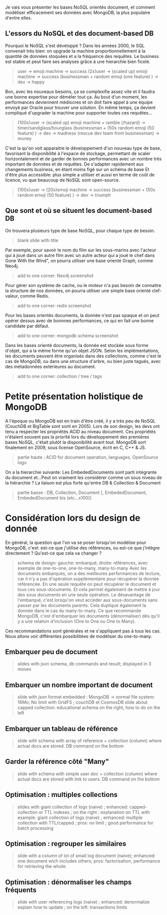 Je vais vous présenter les bases NoSQL orientés document, et comment modéliser efficacement ses données avec MongoDB, la plus populaire d'entre elles.

## L'essors du NoSQL et des document-based DB

Pourquoi le NoSQL s'est développé ?
Dans les années 2000, le SQL convenait très bien: on upgrade la machine proportionnellement à la quantité de données stoquées et a la fréquence des requêtes. Le business est stable et peut faire ses analyses grâce à une hierarchie bien ficelé.

> user -> emoji machine -> success
> (2x)user -> (scaled up) emoji machine -> success
> (businessman + random emoji (one feature) ) -> dev -> happy

Bon, avec les nouveaux besoins, ça se complexifie assez vite et il faudra une bonne expertise pour déméler tout ça. Au bout d'un moment, les performances deviennent médiocres et on doit faire appel à une équipe envoyé par Oracle pour trouver une solution. En même temps, ça devient compliqué d'upgrader la machine pour supporter toutes ces requêtes...

> (100x)user -> (scaled up) emoji machine + ramble (/hazard) -> timer/sandglass/hourglass
> (businessman + (50x random emoji (50 feature) ) -> dev -> madness
> (rescue dev team from businessman) -> money

C'est la qu'on voit apparaitre le développement d'un nouveau type de base, favorisant la disponibilité à l'espace de stockage, permettant de scaler horizontalement et de garder de bonnes performances avec un nombre très important de données et de requêtes.
De s'adapter rapidement aux changements business, en étant moins figé sur un schéma de base
Et d'être plus accessible: plus simple a utiliser et aussi en terme de coût de licence, vu que beaucoup de NoSQL sont open-source.

> (100x)user -> (20x)emoji machine -> success
> (businessman + (50x random emoji (50 feature) ) -> dev -> triumph

## Que sont et où se situent les document-based DB

On trouvera plusieurs type de base NoSQL, pour chaque type de besoin.
> blank slide with title

Par exemple, pour savoir le nom du film sur les sous-marins avec l'acteur qui à joué dans un autre film avec un autre acteur qui a joué le chef dans Gone With the Wind", on pourra utiliser une base orienté Graph, comme Neo4j.
> add to one corner: Neo4j screenshot

Pour gérer son système de cache, ou le moteur n'a pas besoin de connaitre la structure de nos données, on pourra utiliser une simple base orienté clef-valeur, comme Redis.
> add to one corner: redis screenshot

Pour les bases orientés documents, la donnée n'est pas opaque et on peut opérer dessus avec de bonnnes performances, ce qui en fait une bonne candidate par défaut.

> add to one corner: mongodb schema screenshot

Dans les bases orienté documents, la donnée est stockée sous forme d'objet, qui a la même forme qu'un objet JSON.
Selon les implémentations, les documents peuvent être organisés dans des collections, comme c'est le cas de MongoDB, ou dans une structure d'arbre, ou bien juste tagués, avec des métadonnées extérieures au document.
> add to one corner: collection / tree / tags

# Petite présentation holistique de MongoDB

A l'époque ou MongoDB est en train d'être créé, il y a très peu de NoSQL (CouchDB et BigTable sont sorti en 2005).
Lors de son design, les devs ont tenu a respecter les propriétés ACID au niveau document. Ces propriétés n'étaient souvent pas la priorité lors du développement des premières bases NoSQL, c'était plutôt la disponibilité avant tout. MongoDB sort finalement en 2009, sous license OpenSource, écrit en C, C++ & JS.
> partie haute : ACID for document operation, languages, OpenSource logo

On a la hierarchie suivante:
Les EmbededDocuments sont parti intégrante du document et...Peut on vraiment les considérer comme un sous niveau de la hiérarchie ? La liaison est plus forte qu'entre DB & Collection & Document
> partie basse : DB, Collection, Document [, EmbededDocument, EmbededDocument bis (etc...x100)]

# Considération lors du design de donnée

En général, la question que l'on va se poser lorsqu'on modélise pour MongoDB, c'est: est-ce que j'utilise des références, ou est-ce que j'intègre directement ?
Qu'est-ce que cela va changer ?
> schema de design: gauche: embarqué; droite: références, avec exemple de one-to-one, one-to-many, many-to-many
Avec les documents embarqués, on a des meilleures performances de lecture, car il n'y a pas d'opération supplémentaire pour récupérer la donnée référencée. En une seule requête on peut récupérer le document et tous ces sous-documents. Et cela permet également de mettre à jour des sous documents en une seule opération. Le désavantage de l'embarqué, c'est lorsqu'on veut accéder aux sous-documents sans passer par les documents parents. Cela duplique également la donnée dans le cas du many-to-many.
Ce que recommande MongoDB, c'est d'embarquer les documents (dénormaliser) dès qu'il y a une relation d'inclusion (One to One ou One to Many).

Ces recommandations sont générales et ne s'appliquent pas à tous les cas. Nous allons voir différentes possibilitées de modéliser du one-to-many.

## Embarquer peu de document
> slides with json schema, db commands and result; displayed in 3 moves

## Embarquer un nombre important de document
> slide with json format embedded : MongoDB -> normal file system: 16Mo; No limit with GridFS ; couchDB et CosmosDB
> slide about capped collection: educational schema on the right, how to do on the left


## Embarquer un tableau de référence
> slide with schema with array of reference + collection (column) where actual docs are stored. DB command on the bottom

## Garder la référence côté "Many"
> slide with schema with simple user doc + collection (column) where actual docs are stored with link to users. DB command on the bottom

## Optimisation : multiples collections
> slides with giant collection of logs (naive) ; enhanced: capped-collection or TTL indexes ; on the right : explanation on TTL with example.
> giant collection of logs (naive) ; enhanced: multiple collection with TTL/capped ; pros: no limit ; good performance for batch processing

## Optimisation : regrouper les similaires
> slide with a column of lot of small log document (naive); enhanced: one document wich includes others; pros: factorisation, performance for retrieving the whole.

## Optimisation : dénormaliser les champs fréquents
> slide with user referencing logs (naive) ; enhanced: denormalize
> explain how to update ; on the left: transactions limits